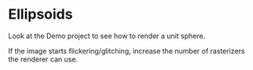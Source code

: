 # Ellipsoids

Look at the Demo project to see how to render a unit sphere.

If the image starts flickering/glitching, increase the number of rasterizers the renderer can use.
